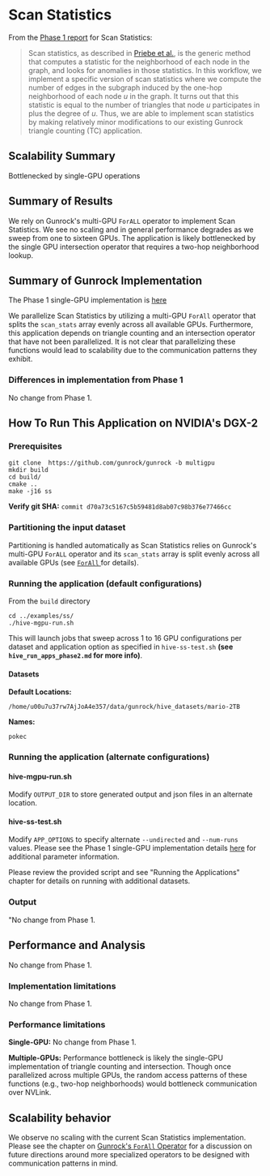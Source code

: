 # Scan Statistics

From the [Phase 1 report](https://gunrock.github.io/docs/#/hive/hive_scan_statistics) for Scan Statistics:

> Scan statistics, as described in [Priebe et al.](http://www.cis.jhu.edu/~parky/CEP-Publications/PCMP-CMOT2005.pdf), is the generic method that computes a statistic for the neighborhood of each node in the graph, and looks for anomalies in those statistics. In this workflow, we implement a specific version of scan statistics where we compute the number of edges in the subgraph induced by the one-hop neighborhood of each node $u$ in the graph. It turns out that this statistic is equal to the number of triangles that node $u$ participates in plus the degree of $u$. Thus, we are able to implement scan statistics by making relatively minor modifications to our existing Gunrock triangle counting (TC) application.

## Scalability Summary

Bottlenecked by single-GPU operations

## Summary of Results

We rely on Gunrock's multi-GPU `ForALL` operator to implement Scan Statistics. We see no scaling and in general performance degrades as we sweep from one to sixteen GPUs. The application is likely bottlenecked by the single GPU intersection operator that requires a two-hop neighborhood lookup.

## Summary of Gunrock Implementation

The Phase 1 single-GPU implementation is [here](https://gunrock.github.io/docs/#/hive/hive_scan_statistics)


We parallelize Scan Statistics by utilizing a multi-GPU `ForAll` operator that splits the `scan_stats` array evenly across all available GPUs. Furthermore, this application depends on triangle counting and an intersection operator that have not been parallelized. It is not clear that parallelizing these functions would lead to scalability due to the communication patterns they exhibit.

### Differences in implementation from Phase 1

No change from Phase 1.

## How To Run This Application on NVIDIA's DGX-2

### Prerequisites
```
git clone  https://github.com/gunrock/gunrock -b multigpu
mkdir build
cd build/
cmake ..
make -j16 ss
```
**Verify git SHA:** `commit d70a73c5167c5b59481d8ab07c98b376e77466cc`

### Partitioning the input dataset

Partitioning is handled automatically as Scan Statistics relies on Gunrock's multi-GPU `ForALL` operator and its `scan_stats` array is split evenly across all available GPUs (see [`ForAll` ](#gunrocks-forall-operator) for details).

### Running the application (default configurations)

From the `build` directory

```
cd ../examples/ss/
./hive-mgpu-run.sh
```

This will launch jobs that sweep across 1 to 16 GPU configurations per dataset and application option as specified in `hive-ss-test.sh` **(see `hive_run_apps_phase2.md` for more info)**.


#### Datasets
**Default Locations:**

```
/home/u00u7u37rw7AjJoA4e357/data/gunrock/hive_datasets/mario-2TB
```

**Names:**

```
pokec
```

### Running the application (alternate configurations)

#### hive-mgpu-run.sh


Modify `OUTPUT_DIR` to store generated output and json files in an alternate location.

#### hive-ss-test.sh

Modify `APP_OPTIONS` to specify alternate `--undirected` and `--num-runs` values.  Please see the Phase 1 single-GPU implementation details [here](https://gunrock.github.io/docs/#/hive/hive_scan_statistics) for additional parameter information.

Please review the provided script and see "Running the Applications" chapter for details on running with additional datasets.

### Output

"No change from Phase 1.

## Performance and Analysis

No change from Phase 1.


### Implementation limitations

No change from Phase 1.


### Performance limitations

**Single-GPU:** No change from Phase 1.

**Multiple-GPUs:** Performance bottleneck is likely the single-GPU implementation of triangle counting and intersection. Though once parallelized across multiple GPUs, the random access patterns of these functions (e.g., two-hop neighborhoods) would bottleneck communication over NVLink.

## Scalability behavior

We observe no scaling with the current Scan Statistics implementation. Please see the chapter on [Gunrock's `ForAll` Operator](#gunrocks-forall-operator) for a discussion on future directions around more specialized operators to be designed with communication patterns in mind.
